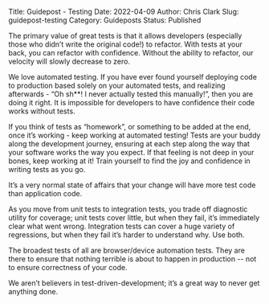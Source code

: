 Title: Guidepost - Testing
Date: 2022-04-09
Author: Chris Clark
Slug: guidepost-testing
Category: Guideposts
Status: Published

The primary value of great tests is that it allows developers (especially those who didn’t write the original code!) to refactor. With tests at your back, you can refactor with confidence. Without the ability to refactor, our velocity will slowly decrease to zero.

We love automated testing. If you have ever found yourself deploying code to production based solely on your automated tests, and realizing afterwards - “Oh sh**! I never actually tested this manually!”, then you are doing it right. It is impossible for developers to have confidence their code works without tests.

If you think of tests as “homework”, or something to be added at the end, once it’s working - keep working at automated testing! Tests are your buddy along the development journey, ensuring at each step along the way that your software works the way you expect. If that feeling is not deep in your bones, keep working at it! Train yourself to find the joy and confidence in writing tests as you go.

It’s a very normal state of affairs that your change will have more test code than application code.

As you move from unit tests to integration tests, you trade off diagnostic utility for coverage; unit tests cover little, but when they fail, it’s immediately clear what went wrong. Integration tests can cover a huge variety of regressions, but when they fail it’s harder to understand why. Use both.

The broadest tests of all are browser/device automation tests. They are there to ensure that nothing terrible is about to happen in production -- not to ensure correctness of your code.

We aren’t believers in test-driven-development; it’s a great way to never get anything done.
